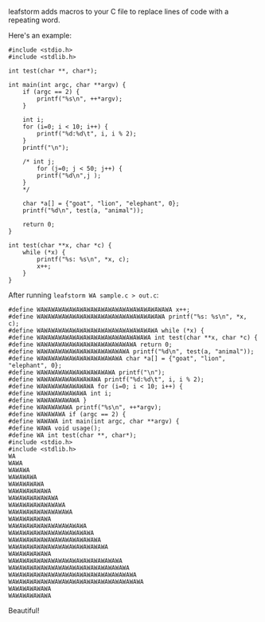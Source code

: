leafstorm adds macros to your C file to replace lines of code with a repeating word.

Here's an example:

    #include <stdio.h>
    #include <stdlib.h>

    int test(char **, char*);

    int main(int argc, char **argv) {
        if (argc == 2) {
            printf("%s\n", ++*argv);
        }

        int i;
        for (i=0; i < 10; i++) {
            printf("%d:%d\t", i, i % 2);
        }
        printf("\n");

        /* int j;
            for (j=0; j < 50; j++) {
            printf("%d\n",j );
        }
        */

        char *a[] = {"goat", "lion", "elephant", 0};
        printf("%d\n", test(a, "animal"));

        return 0;
    }

    int test(char **x, char *c) {
        while (*x) {
            printf("%s: %s\n", *x, c);
            x++;
        }
    }

After running `leafstorm WA sample.c > out.c`:

    #define WAWAWAWAWAWAWAWAWAWAWAWAWAWAWAWAWAWAWA x++;
    #define WAWAWAWAWAWAWAWAWAWAWAWAWAWAWAWAWAWA printf("%s: %s\n", *x, c);
    #define WAWAWAWAWAWAWAWAWAWAWAWAWAWAWAWAWA while (*x) {
	#define WAWAWAWAWAWAWAWAWAWAWAWAWAWAWAWA int test(char **x, char *c) {
	#define WAWAWAWAWAWAWAWAWAWAWAWAWAWA return 0;
	#define WAWAWAWAWAWAWAWAWAWAWAWAWA printf("%d\n", test(a, "animal"));
	#define WAWAWAWAWAWAWAWAWAWAWAWA char *a[] = {"goat", "lion", "elephant", 0};
	#define WAWAWAWAWAWAWAWAWAWAWA printf("\n");
	#define WAWAWAWAWAWAWAWAWA printf("%d:%d\t", i, i % 2);
	#define WAWAWAWAWAWAWAWA for (i=0; i < 10; i++) {
	#define WAWAWAWAWAWAWA int i;
	#define WAWAWAWAWAWA }
	#define WAWAWAWAWA printf("%s\n", ++*argv);
	#define WAWAWAWA if (argc == 2) {
	#define WAWAWA int main(int argc, char **argv) {
	#define WAWA void usage();
	#define WA int test(char **, char*);
	#include <stdio.h>
    #include <stdlib.h>
    WA
    WAWA
    WAWAWA
    WAWAWAWA
    WAWAWAWAWA
    WAWAWAWAWAWA
    WAWAWAWAWAWAWA
    WAWAWAWAWAWAWAWA
    WAWAWAWAWAWAWAWAWA
    WAWAWAWAWAWA
    WAWAWAWAWAWAWAWAWAWAWA
    WAWAWAWAWAWAWAWAWAWAWAWA
    WAWAWAWAWAWAWAWAWAWAWAWAWA
    WAWAWAWAWAWAWAWAWAWAWAWAWAWA
    WAWAWAWAWAWA
    WAWAWAWAWAWAWAWAWAWAWAWAWAWAWAWA
    WAWAWAWAWAWAWAWAWAWAWAWAWAWAWAWAWA
    WAWAWAWAWAWAWAWAWAWAWAWAWAWAWAWAWAWA
    WAWAWAWAWAWAWAWAWAWAWAWAWAWAWAWAWAWAWA
    WAWAWAWAWAWA
    WAWAWAWAWAWA

Beautiful!
